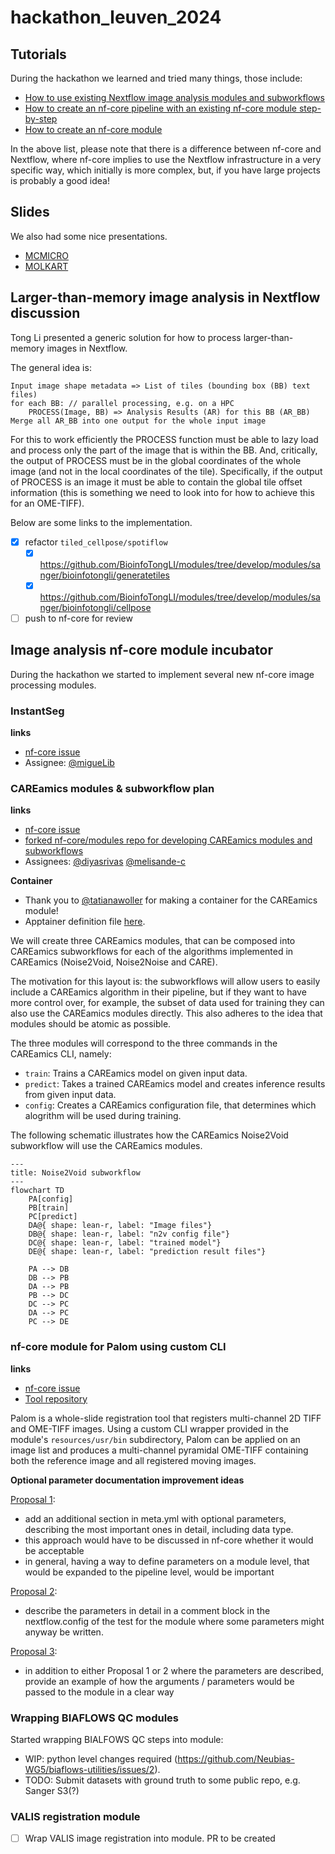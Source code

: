 # hackathon_leuven_2024

## Tutorials

During the hackathon we learned and tried many things, those include:

- [How to use existing Nextflow image analysis modules and subworkflows](nextflow_for_dummies/how_to_include_nextflow_modules_and_subworkflows.md)
- [How to create an nf-core pipeline with an existing nf-core module step-by-step](https://github.com/vib-bic-code/hackathon_leuven_2024/blob/main/nextflow_for_dummies/create_new_nf-core_pipeline.md)
- [How to create an nf-core module](https://shy-cold-a09.notion.site/Make-an-NF-Core-module-da38fe5fdc534f1d8432f63b3832f10c?pvs=74)

In the above list, please note that there is a difference between nf-core and Nextflow, where nf-core implies to use the Nextflow infrastructure in a very specific way, which initially is more complex, but, if you have large projects is probably a good idea!


## Slides

We also had some nice presentations.
- [MCMICRO](./presentations/slides_MCMICRO.pdf)
- [MOLKART](./presentations/slides_Molkart.pdf)

## Larger-than-memory image analysis in Nextflow discussion

Tong Li presented a generic solution for how to process larger-than-memory images in Nextflow.

The general idea is:

```
Input image shape metadata => List of tiles (bounding box (BB) text files)
for each BB: // parallel processing, e.g. on a HPC
    PROCESS(Image, BB) => Analysis Results (AR) for this BB (AR_BB)
Merge all AR_BB into one output for the whole input image
```

For this to work efficiently the PROCESS function must be able to lazy load and process only the part of the image that is within the BB. And, critically, the output of PROCESS must be in the global coordinates of the whole image (and not in the local coordinates of the tile). Specifically, if the output of PROCESS is an image it must be able to contain the global tile offset information (this is something we need to look into for how to achieve this for an OME-TIFF).

Below are some links to the implementation.

- [x] refactor `tiled_cellpose/spotiflow`
    - [x] https://github.com/BioinfoTongLI/modules/tree/develop/modules/sanger/bioinfotongli/generatetiles
    - [x] https://github.com/BioinfoTongLI/modules/tree/develop/modules/sanger/bioinfotongli/cellpose
- [ ] push to nf-core for review

## Image analysis nf-core module incubator

During the hackathon we started to implement several new nf-core image processing modules. 

### InstantSeg

**links**
- [nf-core issue](https://github.com/nf-core/modules/issues/7152)
- Assignee: [@migueLib](https://github.com/migueLib)

### CAREamics modules & subworkflow plan

**links**
- [nf-core issue](https://github.com/nf-core/modules/issues/7157)
- [forked nf-core/modules repo for developing CAREamics modules and subworkflows](https://github.com/CAREamics/nf-core-modules)
- Assignees: [@diyasrivas](https://github.com/diyasrivas) [@melisande-c](https://github.com/melisande-c)

**Container**
- Thank you to [@tatianawoller](https://github.com/tatianawoller) for making a container for the CAREamics module! 
- Apptainer definition file [here](careamics.def).

We will create three CAREamics modules, that can be composed into CAREamics subworkflows for each of the algorithms implemented in CAREamics (Noise2Void, Noise2Noise and CARE). 

The motivation for this layout is: the subworkflows will allow users to easily include a CAREamics algorithm in their pipeline, but if they want to have more control over, for example, the subset of data used for training they can also use the CAREamics modules directly. This also adheres to the idea that modules should be atomic as possible.

The three modules will correspond to the three commands in the CAREamics CLI, namely:

- `train`: Trains a CAREamics model on given input data.
- `predict`: Takes a trained CAREamics model and creates inference results from given input data.
- `config`: Creates a CAREamics configuration file, that determines which alogrithm will be used during training.

The following schematic illustrates how the CAREamics Noise2Void subworkflow will use the CAREamics modules.

```mermaid
---
title: Noise2Void subworkflow
---
flowchart TD
    PA[config]
    PB[train]
    PC[predict]
    DA@{ shape: lean-r, label: "Image files"}
    DB@{ shape: lean-r, label: "n2v config file"}
    DC@{ shape: lean-r, label: "trained model"}
    DE@{ shape: lean-r, label: "prediction result files"}

    PA --> DB
    DB --> PB
    DA --> PB
    PB --> DC
    DC --> PC
    DA --> PC
    PC --> DE
```

### nf-core module for Palom using custom CLI
**links**
- [nf-core issue](https://github.com/nf-core/modules/issues/7165)
- [Tool repository](https://github.com/labsyspharm/palom)

Palom is a whole-slide registration tool that registers multi-channel 2D TIFF and OME-TIFF images. Using a custom CLI wrapper provided in the module's `resources/usr/bin` subdirectory, Palom can be applied on an image list and produces a multi-channel pyramidal OME-TIFF containing both the reference image and all registered moving images.

**Optional parameter documentation improvement ideas**

[Proposal 1](https://github.com/vib-bic-code/hackathon_leuven_2024/blob/1257e5c1e600cdeae6ab9a8e3359af13657d19f6/modules/vib/palom/meta.yml#L48):
- add an additional section in meta.yml with optional parameters, describing the most important ones in detail, including data type.
- this approach would have to be discussed in nf-core whether it would be acceptable
- in general, having a way to define parameters on a module level, that would be expanded to the pipeline level, would be important

[Proposal 2](https://github.com/vib-bic-code/hackathon_leuven_2024/blob/1257e5c1e600cdeae6ab9a8e3359af13657d19f6/modules/vib/palom/tests/nextflow.config#L3):
- describe the parameters in detail in a comment block in the nextflow.config of the test for the module where some parameters might anyway be written.

[Proposal 3](https://github.com/vib-bic-code/hackathon_leuven_2024/blob/1257e5c1e600cdeae6ab9a8e3359af13657d19f6/modules/vib/palom/tests/nextflow.config#L13):
- in addition to either Proposal 1 or 2 where the parameters are described, provide an example of how the arguments / parameters would be passed to the module in a clear way

### Wrapping BIAFLOWS QC modules

Started wrapping BIALFOWS QC steps into module:
    
- WIP: python level changes required (https://github.com/Neubias-WG5/biaflows-utilities/issues/2).
- TODO: Submit datasets with ground truth to some public repo, e.g. Sanger S3(?)

### VALIS registration module
- [ ] Wrap VALIS image registration into module. PR to be created
